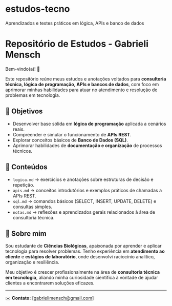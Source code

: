 # estudos-tecno
Aprendizados e testes práticos em lógica, APIs e banco de dados
# Repositório de Estudos - Gabrieli Mensch  

Bem-vindo(a)! 🚀  

Este repositório reúne meus estudos e anotações voltados para **consultoria técnica, lógica de programação, APIs e bancos de dados**, com foco em aprimorar minhas habilidades para atuar no atendimento e resolução de problemas em tecnologia.  

## 🎯 Objetivos  
- Desenvolver base sólida em **lógica de programação** aplicada a cenários reais.  
- Compreender e simular o funcionamento de **APIs REST**.  
- Explorar conceitos básicos de **Banco de Dados (SQL)**.  
- Aprimorar habilidades de **documentação e organização** de processos técnicos.  

## 📂 Conteúdos  
- `logica.md` → exercícios e anotações sobre estruturas de decisão e repetição.  
- `apis.md` → conceitos introdutórios e exemplos práticos de chamadas a APIs REST.  
- `sql.md` → comandos básicos (SELECT, INSERT, UPDATE, DELETE) e consultas simples.  
- `notas.md` → reflexões e aprendizados gerais relacionados à área de consultoria técnica.  

## 🌱 Sobre mim  
Sou estudante de **Ciências Biológicas**, apaixonada por aprender e aplicar tecnologia para resolver problemas. Tenho experiência em **atendimento ao cliente** e **estágios de laboratório**, onde desenvolvi raciocínio analítico, organização e resiliência.  

Meu objetivo é crescer profissionalmente na área de **consultoria técnica em tecnologia**, aliando minha curiosidade científica à vontade de ajudar clientes a encontrarem soluções eficazes.  

---

✉️ **Contato:** [gabrielimensch@gmail.com]  
 
